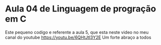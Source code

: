 # Aula 04 de Linguagem de progração em C
Este pequeno codigo e referente a aula 5, que esta neste video no meu canal do youtube https://youtu.be/6QHtJtl3Y2E
Um forte abraço a todos
